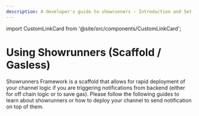 ```yaml
---
description: A developer's guide to showrunners - Introduction and Set-Up
---
```


import CustomLinkCard from '@site/src/components/CustomLinkCard';

# Using Showrunners (Scaffold / Gasless)

Showrunners Framework is a scaffold that allows for rapid deployment of your channel logic if you are triggering notifications from backend (either for off chain logic or to save gas). Please follow the following guides to learn about showrunners or how to deploy your channel to send notification on top of them.

<CustomLinkCard text='Showrunners Framework' link='../../developer-tooling/showrunners-framework/' />

<CustomLinkCard text='How to Setup Showrunners' link='../../developer-tooling/showrunners-framework/how-to-setup-showrunners/' />

<CustomLinkCard text='Hello World Channel' link='../../developer-tooling/showrunners-framework/hello-world-channel/' />

<CustomLinkCard text='Understanding Channel Structure-Showrunners' link='../../developer-tooling/showrunners-framework/understanding-channel-structure-showrunners/' />
